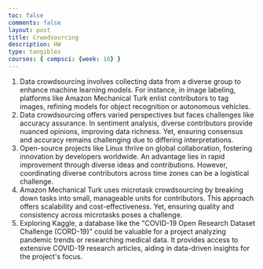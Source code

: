 ```yaml
---
toc: false
comments: false
layout: post
title: Crwodsourcing
description: HW
type: tangibles
courses: { compsci: {week: 10} }
---
```


1) Data crowdsourcing involves collecting data from a diverse group to enhance machine learning models. For instance, in image labeling, platforms like Amazon Mechanical Turk enlist contributors to tag images, refining models for object recognition or autonomous vehicles.
2) Data crowdsourcing offers varied perspectives but faces challenges like accuracy assurance. In sentiment analysis, diverse contributors provide nuanced opinions, improving data richness. Yet, ensuring consensus and accuracy remains challenging due to differing interpretations.
3) Open-source projects like Linux thrive on global collaboration, fostering innovation by developers worldwide. An advantage lies in rapid improvement through diverse ideas and contributions. However, coordinating diverse contributors across time zones can be a logistical challenge.
4) Amazon Mechanical Turk uses microtask crowdsourcing by breaking down tasks into small, manageable units for contributors. This approach offers scalability and cost-effectiveness. Yet, ensuring quality and consistency across microtasks poses a challenge.
5) Exploring Kaggle, a database like the "COVID-19 Open Research Dataset Challenge (CORD-19)" could be valuable for a project analyzing pandemic trends or researching medical data. It provides access to extensive COVID-19 research articles, aiding in data-driven insights for the project's focus.